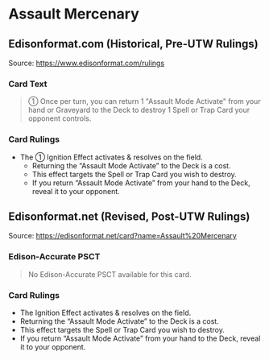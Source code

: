 # Assault Mercenary

## Edisonformat.com (Historical, Pre-UTW Rulings)

Source: https://www.edisonformat.com/rulings

### Card Text

> ① Once per turn, you can return 1 "Assault Mode Activate" from your hand or Graveyard to the Deck to destroy 1 Spell or Trap Card your opponent controls.

### Card Rulings

*   The ① Ignition Effect activates & resolves on the field.
    *   Returning the “Assault Mode Activate” to the Deck is a cost.
    *   This effect targets the Spell or Trap Card you wish to destroy.
    *   If you return “Assault Mode Activate” from your hand to the Deck, reveal it to your opponent.

## Edisonformat.net (Revised, Post-UTW Rulings)

Source: https://edisonformat.net/card?name=Assault%20Mercenary

### Edison-Accurate PSCT

> No Edison-Accurate PSCT available for this card.

### Card Rulings

*   The Ignition Effect activates & resolves on the field.
*   Returning the “Assault Mode Activate” to the Deck is a cost.
*   This effect targets the Spell or Trap Card you wish to destroy.
*   If you return “Assault Mode Activate” from your hand to the Deck, reveal it to your opponent.
            